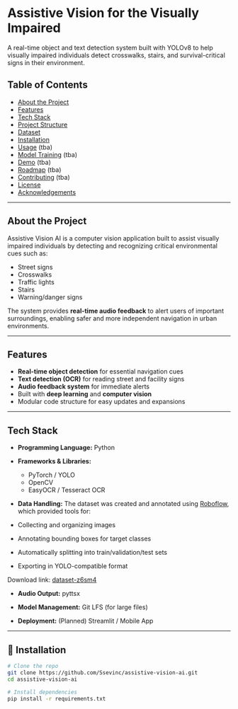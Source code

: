 # Assistive Vision for the Visually Impaired

A real-time object and text detection system built with YOLOv8 to help visually impaired individuals detect crosswalks, stairs, and survival-critical signs in their environment.

## Table of Contents
- [About the Project](#about-the-project)
- [Features](#features)
- [Tech Stack](#tech-stack)
- [Project Structure](#project-structure)
- [Dataset](#dataset)
- [Installation](#installation)
- [Usage](#usage) (tba)
- [Model Training](#model-training) (tba)
- [Demo](#demo) (tba)
- [Roadmap](#roadmap) (tba)
- [Contributing](#contributing) (tba)
- [License](#license)
- [Acknowledgements](#acknowledgements)

---

## About the Project
Assistive Vision AI is a computer vision application built to assist visually impaired individuals by detecting and recognizing critical environmental cues such as:
- Street signs
- Crosswalks
- Traffic lights
- Stairs
- Warning/danger signs

The system provides **real-time audio feedback** to alert users of important surroundings, enabling safer and more independent navigation in urban environments.

---

## Features
- **Real-time object detection** for essential navigation cues
- **Text detection (OCR)** for reading street and facility signs
- **Audio feedback system** for immediate alerts
- Built with **deep learning** and **computer vision**
- Modular code structure for easy updates and expansions

---

## Tech Stack
- **Programming Language:** Python

- **Frameworks & Libraries:**  
  - PyTorch / YOLO  
  - OpenCV  
  - EasyOCR / Tesseract OCR  

- **Data Handling:** The dataset was created and annotated using [Roboflow](https://roboflow.com), which provided tools for:
- Collecting and organizing images
- Annotating bounding boxes for target classes
- Automatically splitting into train/validation/test sets
- Exporting in YOLO-compatible format

Download link: [dataset-z6sm4](https://universe.roboflow.com/seyyide/dataset-z6sm4)

- **Audio Output:** pyttsx   
- **Model Management:** Git LFS (for large files)

- **Deployment:** (Planned) Streamlit / Mobile App

---

## 🚀 Installation
```bash
# Clone the repo
git clone https://github.com/Ssevinc/assistive-vision-ai.git
cd assistive-vision-ai

# Install dependencies
pip install -r requirements.txt